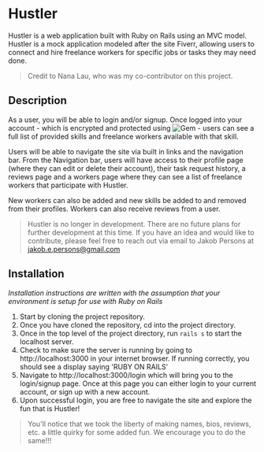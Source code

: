# Hustler

Hustler is a web application built with Ruby on Rails using an MVC model. Hustler is a mock application modeled after the site Fiverr, allowing users to connect and hire freelance workers for specific jobs or tasks they may need done.

> Credit to Nana Lau, who was my co-contributor on this project.

## Description

As a user, you will be able to login and/or signup. Once logged into your account - which is encrypted and protected using ![Gem](https://img.shields.io/gem/v/bcrypt?label=bcrypt&style=plastic) - users can see a full list of provided skills and freelance workers available with that skill.

Users will be able to navigate the site via built in links and the navigation bar. From the Navigation bar, users will have access to their profile page (where they can edit or delete their account), their task request history, a reviews page and a workers page where they can see a list of freelance workers that participate with Hustler.

New workers can also be added and new skills be added to and removed from their profiles. Workers can also receive reviews from a user.

> Hustler is no longer in development. There are no future plans for further development at this time. If you have an idea and would like to contribute, please feel free to reach out via email to Jakob Persons at jakob.e.persons@gmail.com

## Installation

*Installation instructions are written with the assumption that your environment is setup for use with Ruby on Rails*

1. Start by cloning the project repository.
2. Once you have cloned the repository, cd into the project directory.
3. Once in the top level of the project directory, run `rails s` to start the localhost server.
4. Check to make sure the server is running by going to http://localhost:3000 in your internet browser. If running correctly, you should see a display saying 'RUBY ON RAILS'
5. Navigate to http://localhost:3000/login which will bring you to the login/signup page. Once at this page you can either login to your current account, or sign up with a new account.
6. Upon successful login, you are free to navigate the site and explore the fun that is Hustler!

> You'll notice that we took the liberty of making names, bios, reviews, etc. a little quirky for some added fun. We encourage you to do the same!!!
